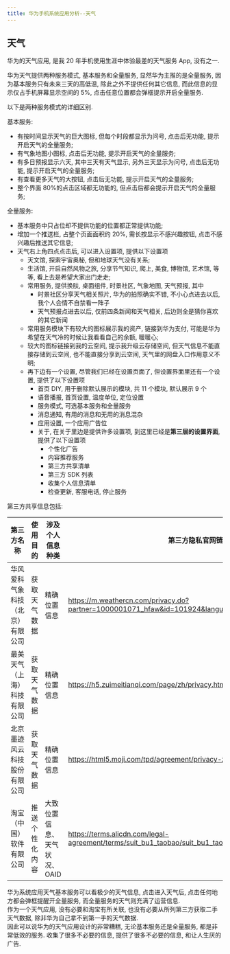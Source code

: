 ```yaml
---
title: 华为手机系统应用分析--天气
---
```


## 天气

华为的天气应用, 是我 20 年手机使用生涯中体验最差的天气服务 App, 没有之一.

华为天气提供两种服务模式, 基本服务和全量服务, 显然华为主推的是全量服务, 因为基本服务只有未来三天的高低温, 除此之外不提供任何其它信息, 而此信息的显示仅占手机屏幕显示空间的 5%, 点击任意位置都会弹框提示开启全量服务.

以下是两种服务模式的详细区别.

基本服务:

- 有按时间显示天气的巨大图标, 但每个时段都显示为问号, 点击后无功能, 提示开启天气的全量服务;
- 有气象地图小图标, 点击后无功能, 提示开启天气的全量服务;
- 有多日预报显示六天, 其中三天有天气显示, 另外三天显示为问号, 点击后无功能, 提示开启天气的全量服务;
- 有查看更多天气的大按钮, 点击后无功能, 提示开启天气的全量服务;
- 整个界面 80%的点击区域都无功能的, 但点击后都会提示开启天气的全量服务;

全量服务:

- 基本服务中只占位却不提供功能的位置都正常提供功能;
- 增加一个推送栏, 占整个页面面积约 20%, 需长按显示不感兴趣按钮, 点击不感兴趣后推送其它信息;
- 天气右上角四点点击后, 可以进入设置项, 提供以下设置项
  - 天文馆, 探索宇宙奥秘, 但和地球天气没有关系;
  - 生活馆, 开启自然风物之旅, 分享节气知识, 爬上, 美食, 博物馆, 艺术馆, 等等, 看上去是希望大家出门走走;
  - 常用服务, 提供换肤, 桌面组件, 时景社区, 气象地图, 天气预报, 其中
    - 时景社区分享天气相关照片, 华为的拍照确实不错, 不小心点进去以后, 我个人会情不自禁看一阵子
    - 天气预报点进去以后, 仅前四条新闻和天气相关, 后边则全是猜你喜欢的其它新闻
  - 常用服务模块下有较大的图标展示我的资产, 链接到华为支付, 可能是华为希望在天气冷的时候让我看看自己的余额, 暖暖心;
  - 较大的图标链接到我的云空间, 提示我升级云存储空间, 但天气信息不能直接存储到云空间, 也不能直接分享到云空间, 天气里的网盘入口作用意义不明;
  - 再下边有一个设置, 尽管我们已经在设置页面了, 但设置界面里还有一个设置, 提供了以下设置项
    - 首页 DIY, 用于删除默认展示的模块, 共 11 个模块, 默认展示 9 个
    - 语音播报, 首页设置, 温度单位, 定位设置
    - 服务模式, 可选基本服务和全量服务
    - 消息通知, 有用的消息和无用的消息混杂
    - 应用设置, 一个应用广告位
    - 关于, 在关于里边是提供许多设置项, 到这里已经是**第三层的设置界面**, 提供了以下设置项
      - 个性化广告
      - 内容推荐服务
      - 第三方共享清单
      - 第三方 SDK 列表
      - 收集个人信息清单
      - 检查更新, 客服电话, 停止服务

第三方共享信息包括:

| 第三方名称                       | 使用目的       | 涉及个人信息种类             | 第三方隐私官网链接                                                                                    |
| -------------------------------- | -------------- | ---------------------------- | ----------------------------------------------------------------------------------------------------- |
| 华风爱科气象科技（北京）有限公司 | 获取天气数据   | 精确位置信息                 | https://m.weathercn.com/privacy.do?partner=1000001071_hfaw&id=101924&language=zh-cn&p_type=jump       |
| 最美天气（上海）科技有限公司     | 获取天气数据   | 精确位置信息                 | https://h5.zuimeitianqi.com/page/zh/privacy.html?language=zh-cn                                       |
| 北京墨迹风云科技股份有限公司     | 获取天气数据   | 精确位置信息                 | https://html5.moji.com/tpd/agreement/privacy-zh_CN.html                                               |
| 淘宝（中国）软件有限公司         | 推送个性化内容 | 大致位置信息、天气状况、OAID | https://terms.alicdn.com/legal-agreement/terms/suit_bu1_taobao/suit_bu1_taobao201703241622_61002.html |

华为系统应用天气基本服务可以看极少的天气信息, 点击进入天气后, 点击任何地方都会弹框提醒开全量服务, 而全量服务的天气则充满了运营信息.  
作为一个天气应用, 没有必要和淘宝有所关联, 也没有必要从所列第三方获取二手天气数据, 除非华为自己拿不到第一手的天气数据.  
因此可以说华为的天气应用设计的非常糟糕, 无论基本服务还是全量服务, 都是非常低效的服务. 收集了很多不必要的信息, 提供了很多不必要的信息, 和让人生厌的广告.
